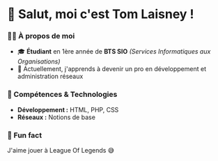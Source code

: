 # 👋 Salut, moi c'est Tom Laisney !

### 🧑‍💻 À propos de moi  
- 🎓 **Étudiant** en 1ère année de **BTS SIO** *(Services Informatiques aux Organisations)*  
- 🌱 Actuellement, j'apprends à devenir un pro en développement et administration réseaux  

### 🔧 Compétences & Technologies  
- **Développement :** HTML, PHP, CSS 
- **Réseaux :** Notions de base 

### 🌟 Fun fact  
J'aime jouer à League Of Legends 😅
